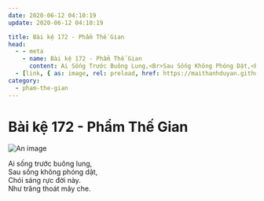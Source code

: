 ```yaml
---
date: 2020-06-12 04:10:19
update: 2020-06-12 04:10:19

title: Bài kệ 172 - Phẩm Thế Gian
head:
  - - meta
    - name: Bài kệ 172 - Phẩm Thế Gian
      content: Ai Sống Trước Buông Lung,<Br>Sau Sống Không Phóng Dật,<Br>Chói Sáng Rực Đời Này.<Br>Như Trăng Thoát Mây Che.<Br>
  - [link, { as: image, rel: preload, href: https://maithanhduyan.github.io/kinh-phap-cu/img/pham-the-gian/pham-the-gian-172.jpg }]
category:
  - pham-the-gian
---
```


# Bài kệ 172 - Phẩm Thế Gian

![An image](/img/pham-the-gian/pham-the-gian-172.jpg)

Ai sống trước buông lung,<br>Sau sống không phóng dật,<br>Chói sáng rực đời này.<br>Như trăng thoát mây che.<br>

